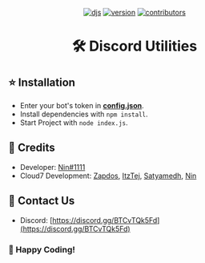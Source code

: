 <div align="center">

[![djs](https://img.shields.io/badge/discord.js-v13-important?style=for-the-badge)](https://discord.js.org/) [![version](https://img.shields.io/badge/version-V1.0.1-success?style=for-the-badge)](https://github.com/Cloud7-Development/Discord-Utilities) [![contributors](https://img.shields.io/badge/contributors-2-informational?style=for-the-badge)](https://github.com/Cloud7-Development/Discord-Utilities/graphs/contributors)

<h1>🛠️ Discord Utilities</h1>

</div>

<p align="left">

<h2>⭐ Installation</h2>

* Enter your bot's token in **[config.json](https://github.com/Cloud7-Development/Discord-Utilities/blob/main/config.json)**.
* Install dependencies with `npm install`.
* Start Project with `node index.js`.

<h2>📜 Credits</h2> 

* Developer: [Nin#1111](https://discord.com/users/838620835282812969)
* Cloud7 Development: [Zapdos](https://github.com/Zapd0s), [ItzTej](https://github.com/tejkumar126), [Satyamedh](https://github.com/satyamedh), [Nin](https://github.com/Ninn08)

<h2>🎫 Contact Us</h2>

* Discord: [https://discord.gg/BTCvTQk5Fd](https://discord.gg/BTCvTQk5Fd)

<h3>🎉 Happy Coding!</h3>
</p>
